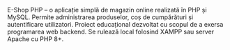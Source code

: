 E-Shop PHP – o aplicație simplă de magazin online realizată în PHP și MySQL.
Permite administrarea produselor, coș de cumpărături și autentificare utilizatori.
Proiect educațional dezvoltat cu scopul de a exersa programarea web backend.
Se rulează local folosind XAMPP sau server Apache cu PHP 8+.

